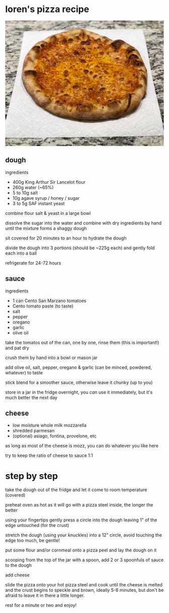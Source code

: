 # loren's pizza recipe

![pizza](pizza.png)

## dough

ingredients

- 400g King Arthur Sir Lancelot flour
- 260g water (~65%)
- 5 to 10g salt
- 10g agave syrup / honey / sugar
- 3 to 5g SAF instant yeast

combine flour salt & yeast in a large bowl

dissolve the sugar into the water and combine with dry ingredients by hand until the mixture forms a shaggy dough

sit covered for 20 minutes to an hour to hydrate the dough

divide the dough into 3 portions (should be ~225g each) and gently fold each into a ball

refrigerate for 24-72 hours
 
## sauce

ingredients

- 1 can Cento San Marzano tomatoes
- Cento tomato paste (to taste)
- salt
- pepper
- oregano
- garlic
- olive oil

take the tomatos out of the can, one by one, rinse them (this is important!) and pat dry

crush them by hand into a bowl or mason jar

add olive oil, salt, pepper, oregano & garlic (can be minced, powdered, whatever) to taste

stick blend for a smoother sauce, otherwise leave it chunky (up to you)

store in a jar in the fridge overnight, you _can_ use it immediately, but it's much better the next day

## cheese

- low moisture whole milk mozzarella
- shredded parmesan
- (optional) asiago, fontina, provelone, etc

as long as most of the cheese is mozz, you can do whatever you like here

try to keep the ratio of cheese to sauce 1:1

# step by step

take the dough out of the fridge and let it come to room temperature (covered)

preheat oven as hot as it will go with a pizza steel inside, the longer the better

using your fingertips gently press a circle into the dough leaving 1" of the edge untouched (for the crust)

stretch the dough (using your knuckles) into a 12" circle, avoid touching the edge too much, be gentle!

put some flour and/or cornmeal onto a pizza peel and lay the dough on it

scooping from the top of the jar with a spoon, add 2 or 3 spoonfuls of sauce to the dough

add cheese

slide the pizza onto your hot pizza steel and cook until the cheese is melted and the crust begins to speckle and brown, ideally 5-8 minutes, but don't be afraid to leave it in there a little longer.

rest for a minute or two and enjoy!
